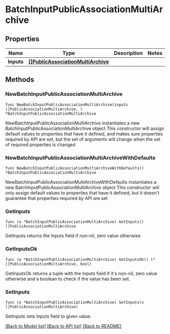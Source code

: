 # BatchInputPublicAssociationMultiArchive

## Properties

Name | Type | Description | Notes
------------ | ------------- | ------------- | -------------
**Inputs** | [**[]PublicAssociationMultiArchive**](PublicAssociationMultiArchive.md) |  | 

## Methods

### NewBatchInputPublicAssociationMultiArchive

`func NewBatchInputPublicAssociationMultiArchive(inputs []PublicAssociationMultiArchive, ) *BatchInputPublicAssociationMultiArchive`

NewBatchInputPublicAssociationMultiArchive instantiates a new BatchInputPublicAssociationMultiArchive object
This constructor will assign default values to properties that have it defined,
and makes sure properties required by API are set, but the set of arguments
will change when the set of required properties is changed

### NewBatchInputPublicAssociationMultiArchiveWithDefaults

`func NewBatchInputPublicAssociationMultiArchiveWithDefaults() *BatchInputPublicAssociationMultiArchive`

NewBatchInputPublicAssociationMultiArchiveWithDefaults instantiates a new BatchInputPublicAssociationMultiArchive object
This constructor will only assign default values to properties that have it defined,
but it doesn't guarantee that properties required by API are set

### GetInputs

`func (o *BatchInputPublicAssociationMultiArchive) GetInputs() []PublicAssociationMultiArchive`

GetInputs returns the Inputs field if non-nil, zero value otherwise.

### GetInputsOk

`func (o *BatchInputPublicAssociationMultiArchive) GetInputsOk() (*[]PublicAssociationMultiArchive, bool)`

GetInputsOk returns a tuple with the Inputs field if it's non-nil, zero value otherwise
and a boolean to check if the value has been set.

### SetInputs

`func (o *BatchInputPublicAssociationMultiArchive) SetInputs(v []PublicAssociationMultiArchive)`

SetInputs sets Inputs field to given value.



[[Back to Model list]](../README.md#documentation-for-models) [[Back to API list]](../README.md#documentation-for-api-endpoints) [[Back to README]](../README.md)


